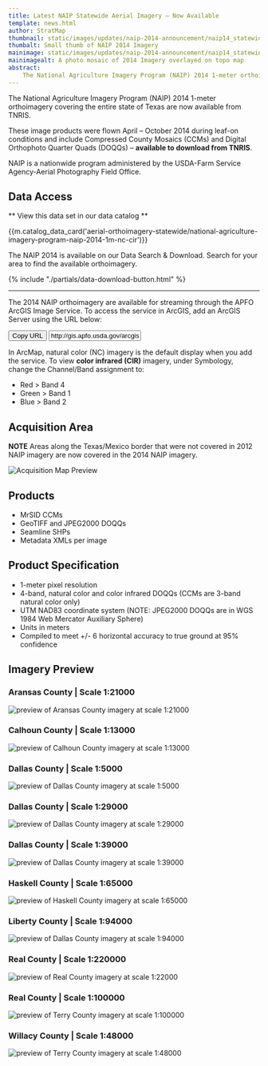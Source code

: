 ```yaml
---
title: Latest NAIP Statewide Aerial Imagery – Now Available
template: news.html
author: StratMap
thumbnail: static/images/updates/naip-2014-announcement/naip14_statewide_topo_th.jpg
thumbalt: Small thumb of NAIP 2014 Imagery
mainimage: static/images/updates/naip-2014-announcement/naip14_statewide_topo.jpg
mainimagealt: A photo mosaic of 2014 Imagery overlayed on topo map
abstract:
    The National Agriculture Imagery Program (NAIP) 2014 1-meter orthoimagery covering the entire state of Texas are now available from TNRIS.
---
```

The National Agriculture Imagery Program (NAIP) 2014 1-meter orthoimagery covering the entire state of Texas are now available from TNRIS. 

These image products were flown April – October 2014 during leaf-on conditions and include Compressed County Mosaics (CCMs) and Digital Orthophoto Quarter Quads (DOQQs) – **available to download from TNRIS**.

NAIP is a nationwide program administered by the USDA-Farm Service Agency-Aerial Photography Field Office.

## Data Access
** View this data set in our data catalog **

{{m.catalog_data_card('aerial-orthoimagery-statewide/national-agriculture-imagery-program-naip-2014-1m-nc-cir')}}

The NAIP 2014 is available on our Data Search & Download. Search for your area to find the available orthoimagery.

<div class="media">
  <div class="media-left">
    {% include "./partials/data-download-button.html" %}
  </div>
  <div class="media-body">
  </div>
</div>

****

The 2014 NAIP orthoimagery are available for streaming through the APFO ArcGIS Image Service. To access the service in ArcGIS, add an ArcGIS Server using the URL below:

<div class="input-group copy-url-container">
      <span class="input-group-btn">
    <button class="btn btn-tnris copy-url-btn" type="button">
      <i class="fa fa-clipboard"></i> Copy URL
    </button>
  </span>
  <input class="wms-url copy-url-input form-control" type="text" readonly value="http://gis.apfo.usda.gov/arcgis/services">
</div>


In ArcMap, natural color (NC) imagery is the default display when you add the service. To view **color infrared (CIR)** imagery, under Symbology, change the Channel/Band assignment to:
- Red > Band 4
- Green > Band 1
- Blue > Band 2

## Acquisition Area
**NOTE** Areas along the Texas/Mexico border that were not covered in 2012 NAIP imagery are now covered in the 2014 NAIP imagery.

<img class="img-responsive" alt="Acquisition Map Preview" src="{{m.link('static/images/updates/naip-2014-announcement/naip14_acquisition_map_sm.jpg')}}">

## Products
- MrSID CCMs
- GeoTIFF and JPEG2000 DOQQs
- Seamline SHPs
- Metadata XMLs per image

## Product Specification
- 1-meter pixel resolution
- 4-band, natural color and color infrared DOQQs (CCMs are 3-band natural color only)
- UTM NAD83 coordinate system (NOTE: JPEG2000 DOQQs are in WGS 1984 Web Mercator Auxiliary Sphere)
- Units in meters
- Compiled to meet +/- 6 horizontal accuracy to true ground at 95% confidence

## Imagery Preview
### Aransas County | Scale 1:21000
<img class="img-responsive" src="{{m.link('static/images/updates/naip-2014-announcement/naip14_aransas_wms_1to21000_sm.jpg')}}" alt="preview of Aransas County imagery at scale 1:21000">

### Calhoun County | Scale 1:13000
<img class="img-responsive" src="{{m.link('static/images/updates/naip-2014-announcement/naip14_calhoun_wms_1to13000.jpg')}}" alt="preview of Calhoun County imagery at scale 1:13000">

### Dallas County | Scale 1:5000
<img class="img-responsive" src="{{m.link('static/images/updates/naip-2014-announcement/naip14_dallas_ccm_1to5000.jpg')}}" alt="preview of Dallas County imagery at scale 1:5000">

### Dallas County | Scale 1:29000
<img class="img-responsive" src="{{m.link('static/images/updates/naip-2014-announcement/naip14_dallas_ccm_1to29000.jpg')}}" alt="preview of Dallas County imagery at scale 1:29000">

### Dallas County | Scale 1:39000
<img class="img-responsive" src="{{m.link('static/images/updates/naip-2014-announcement/naip14_dallas_ccm_1to39000.jpg')}}" alt="preview of Dallas County imagery at scale 1:39000">

### Haskell County | Scale 1:65000
<img class="img-responsive" src="{{m.link('static/images/updates/naip-2014-announcement/naip14_haskell_wms_1to65000.jpg')}}" alt="preview of Haskell County imagery at scale 1:65000">

### Liberty County | Scale 1:94000
<img class="img-responsive" src="{{m.link('static/images/updates/naip-2014-announcement/naip14_liberty_wms_1to94000.jpg')}}" alt="preview of Dallas County imagery at scale 1:94000">

### Real County | Scale 1:220000
<img class="img-responsive" src="{{m.link('static/images/updates/naip-2014-announcement/naip14_real_wms_1to220000.jpg')}}" alt="preview of Real County imagery at scale 1:22000">

### Real County | Scale 1:100000
<img class="img-responsive" src="{{m.link('static/images/updates/naip-2014-announcement/naip14_terry_wms_1to100000.jpg')}}" alt="preview of Terry County imagery at scale 1:100000">

### Willacy County | Scale 1:48000
<img class="img-responsive" src="{{m.link('static/images/updates/naip-2014-announcement/naip14_willacy_wms_1to48000.jpg')}}" alt="preview of Terry County imagery at scale 1:48000">


